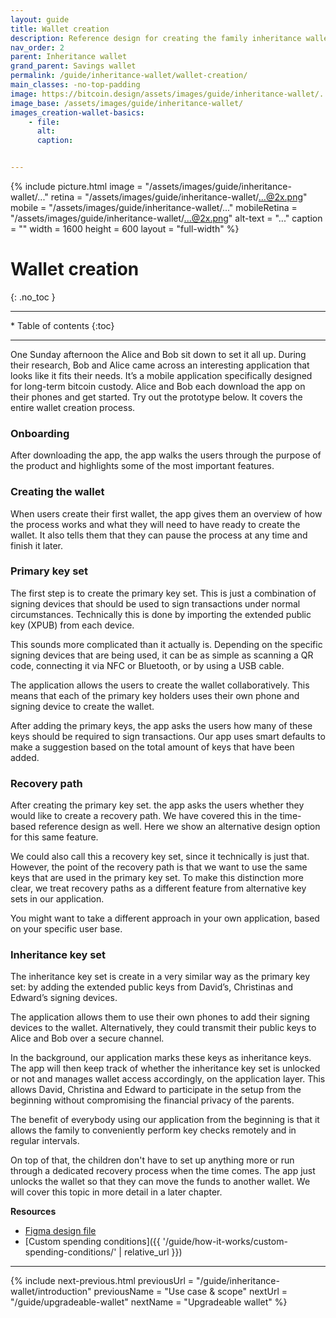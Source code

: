```yaml
---
layout: guide
title: Wallet creation
description: Reference design for creating the family inheritance wallet.
nav_order: 2
parent: Inheritance wallet
grand_parent: Savings wallet
permalink: /guide/inheritance-wallet/wallet-creation/
main_classes: -no-top-padding
image: https://bitcoin.design/assets/images/guide/inheritance-wallet/...
image_base: /assets/images/guide/inheritance-wallet/
images_creation-wallet-basics:
    - file: 
      alt: 
      caption: 


---
```


<!--

Editor's notes

This page covers a multi-key wallet that uses timelocks to provide additional recovery options.  

Illustration sources

https://www.figma.com/file/h5GP5v5dYfpXXfEUXf6nvC/Family-inheritance-wallet?type=design&node-id=5542%3A2119&mode=design&t=sBtcvrDzb8MPtWaK-1

-->

{% include picture.html
   image = "/assets/images/guide/inheritance-wallet/..."
   retina = "/assets/images/guide/inheritance-wallet/...@2x.png"
   mobile = "/assets/images/guide/inheritance-wallet/..."
   mobileRetina = "/assets/images/guide/inheritance-wallet/...@2x.png"
   alt-text = "..."
   caption = ""
   width = 1600
   height = 600
   layout = "full-width"
%}

# Wallet creation 
{: .no_toc }

---

<div class="glossary-toc" markdown="1">
 * Table of contents
{:toc}
</div>

---

One Sunday afternoon the Alice and Bob sit down to set it all up. During their research, Bob and Alice came across an interesting application that looks like it fits their needs. It’s a mobile application specifically designed for long-term bitcoin custody. Alice and Bob each download the app on their phones and get started. Try out the prototype below. It covers the entire wallet creation process.

<!--

To do: add prototype

-->

### Onboarding

After downloading the app, the app walks the users through the purpose of the product and highlights some of the most important features. 

<!--

Add designs

-->

### Creating the wallet

When users create their first wallet, the app gives them an overview of how the process works and what they will need to have ready to create the wallet. It also tells them that they can pause the process at any time and finish it later.    

<!--

Add designs

-->

### Primary key set

The first step is to create the primary key set. This is just a combination of signing devices that should be used to sign transactions under normal circumstances. Technically this is done by importing the extended public key (XPUB) from each device. 

This sounds more complicated than it actually is. Depending on the specific signing devices that are being used, it can be as simple as scanning a QR code, connecting it via NFC or Bluetooth, or by using a USB cable. 

The application allows the users to create the wallet collaboratively. This means that each of the primary key holders uses their own phone and signing device to create the wallet. 

<!--

Add designs

-->

After adding the primary keys, the app asks the users how many of these keys should be required to sign transactions. Our app uses smart defaults to make a suggestion based on the total amount of keys that have been added. 

<!--

Add designs

-->


### Recovery path

After creating the primary key set. the app asks the users whether they would like to create a recovery path. We have covered this in the time-based reference design as well. Here we show an alternative design option for this same feature.

We could also call this a recovery key set, since it technically is just that. However, the point of the recovery path is that we want to use the same keys that are used in the primary key set. To make this distinction more clear, we treat recovery paths as a different feature from alternative key sets in our application. 

You might want to take a different approach in your own application, based on your specific user base.

<!--

Add designs

-->
   
### Inheritance key set

The inheritance key set is create in a very similar way as the primary key set: by adding the extended public keys from David’s, Christinas and Edward’s signing devices.

The application allows them to use their own phones to add their signing devices to the wallet. Alternatively, they could transmit their public keys to Alice and Bob over a secure channel.

<!--

Add designs

-->

In the background, our application marks these keys as inheritance keys. The app will then keep track of whether the inheritance key set is unlocked or not and manages wallet access accordingly, on the application layer. This allows David, Christina and Edward to participate in the setup from the beginning without compromising the financial privacy of the parents. 

The benefit of everybody using our application from the beginning is that it allows the family to conveniently perform key checks remotely and in regular intervals. 

On top of that, the children don't have to set up anything more or run through a dedicated recovery process when the time comes. The app just unlocks the wallet so that they can move the funds to another wallet. We will cover this topic in more detail in a later chapter.


**Resources**
- [Figma design file](https://www.figma.com/file/h5GP5v5dYfpXXfEUXf6nvC/Family-inheritance-wallet?type=design&node-id=5542%3A2119&mode=design&t=sBtcvrDzb8MPtWaK-1)
- [Custom spending conditions]({{ '/guide/how-it-works/custom-spending-conditions/' | relative_url }})

---

{% include next-previous.html
   previousUrl = "/guide/inheritance-wallet/introduction"
   previousName = "Use case & scope"
   nextUrl = "/guide/upgradeable-wallet"
   nextName = "Upgradeable wallet"
%}
